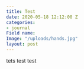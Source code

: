 ```yaml
---
title: Test
date: 2020-05-18 12:12:00 Z
categories:
- journal
Field name: 
Image: "/uploads/hands.jpg"
layout: post
---
```


tets test test